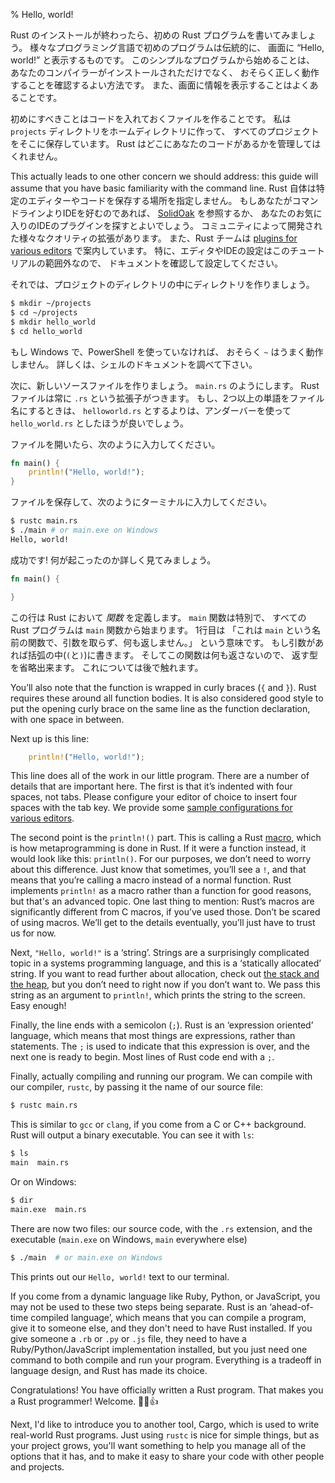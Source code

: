 % Hello, world!

Rust のインストールが終わったら、初めの Rust プログラムを書いてみましょう。
様々なプログラミング言語で初めのプログラムは伝統的に、
画面に “Hello, world!” と表示するものです。
このシンプルなプログラムから始めることは、
あなたのコンパイラーがインストールされただけでなく、
おそらく正しく動作することを確認するよい方法です。
また、画面に情報を表示することはよくあることです。

初めにすべきことはコードを入れておくファイルを作ることです。
私は `projects` ディレクトリをホームディレクトリに作って、
すべてのプロジェクトをそこに保存しています。
Rust はどこにあなたのコードがあるかを管理してはくれません。

This actually leads to one other concern we should address: this guide will
assume that you have basic familiarity with the command line.
Rust 自体は特定のエディターやコードを保存する場所を指定しません。
もしあなたがコマンドラインよりIDEを好むのであれば、
[SolidOak][solidoak] を参照するか、
あなたのお気に入りのIDEのプラグインを探すとよいでしょう。
コミュニティによって開発された様々なクオリティの拡張があります。
また、Rust チームは [plugins for various editors][plugins] で案内しています。
特に、エディタやIDEの設定はこのチュートリアルの範囲外なので、
ドキュメントを確認して設定してください。

[solidoak]: https://github.com/oakes/SolidOak
[plugins]: https://github.com/rust-lang/rust/blob/master/src/etc/CONFIGS.md

それでは、プロジェクトのディレクトリの中にディレクトリを作りましょう。

```bash
$ mkdir ~/projects
$ cd ~/projects
$ mkdir hello_world
$ cd hello_world
```

もし Windows で、PowerShell を使っていなければ、
おそらく `~` はうまく動作しません。
詳しくは、シェルのドキュメントを調べて下さい。

次に、新しいソースファイルを作りましょう。
`main.rs` のようにします。
Rust ファイルは常に `.rs` という拡張子がつきます。
もし、2つ以上の単語をファイル名にするときは、
`helloworld.rs` とするよりは、アンダーバーを使って `hello_world.rs` としたほうが良いでしょう。

ファイルを開いたら、次のように入力してください。

```rust
fn main() {
    println!("Hello, world!");
}
```

ファイルを保存して、次のようにターミナルに入力してください。

```bash
$ rustc main.rs
$ ./main # or main.exe on Windows
Hello, world!
```

成功です! 何が起こったのか詳しく見てみましょう。

```rust
fn main() {

}
```

この行は Rust において *関数* を定義します。
`main` 関数は特別で、
すべての Rust プログラムは `main` 関数から始まります。
1行目は
「これは `main` という名前の関数で、引数を取らず、何も返しません。」
という意味です。
もし引数があれば括弧の中(`(`と`)`)に書きます。
そしてこの関数は何も返さないので、
返す型を省略出来ます。
これについては後で触れます。

You’ll also note that the function is wrapped in curly braces (`{` and `}`).
Rust requires these around all function bodies. It is also considered good
style to put the opening curly brace on the same line as the function
declaration, with one space in between.

Next up is this line:

```rust
    println!("Hello, world!");
```

This line does all of the work in our little program. There are a number of
details that are important here. The first is that it’s indented with four
spaces, not tabs. Please configure your editor of choice to insert four spaces
with the tab key. We provide some [sample configurations for various
editors][configs].

[configs]: https://github.com/rust-lang/rust/tree/master/src/etc/CONFIGS.md

The second point is the `println!()` part. This is calling a Rust [macro][macro],
which is how metaprogramming is done in Rust. If it were a function instead, it
would look like this: `println()`. For our purposes, we don’t need to worry
about this difference. Just know that sometimes, you’ll see a `!`, and that
means that you’re calling a macro instead of a normal function. Rust implements
`println!` as a macro rather than a function for good reasons, but that's an
advanced topic. One last thing to mention: Rust’s macros are significantly
different from C macros, if you’ve used those. Don’t be scared of using macros.
We’ll get to the details eventually, you’ll just have to trust us for now.

[macro]: macros.html

Next, `"Hello, world!"` is a ‘string’. Strings are a surprisingly complicated
topic in a systems programming language, and this is a ‘statically allocated’
string. If you want to read further about allocation, check out
[the stack and the heap][allocation], but you don’t need to right now if you
don’t want to. We pass this string as an argument to `println!`, which prints the
string to the screen. Easy enough!

[allocation]: the-stack-and-the-heap.html

Finally, the line ends with a semicolon (`;`). Rust is an ‘expression oriented’
language, which means that most things are expressions, rather than statements.
The `;` is used to indicate that this expression is over, and the next one is
ready to begin. Most lines of Rust code end with a `;`.

Finally, actually compiling and running our program. We can compile with our
compiler, `rustc`, by passing it the name of our source file:

```bash
$ rustc main.rs
```

This is similar to `gcc` or `clang`, if you come from a C or C++ background. Rust
will output a binary executable. You can see it with `ls`:

```bash
$ ls
main  main.rs
```

Or on Windows:

```bash
$ dir
main.exe  main.rs
```

There are now two files: our source code, with the `.rs` extension, and the
executable (`main.exe` on Windows, `main` everywhere else)

```bash
$ ./main  # or main.exe on Windows
```

This prints out our `Hello, world!` text to our terminal.

If you come from a dynamic language like Ruby, Python, or JavaScript,
you may not be used to these two steps being separate. Rust is an
‘ahead-of-time compiled language’, which means that you can compile a program,
give it to someone else, and they don't need to have Rust installed. If you
give someone a `.rb` or `.py` or `.js` file, they need to have a
Ruby/Python/JavaScript implementation installed, but you just need one command
to both compile and run your program. Everything is a tradeoff in language
design, and Rust has made its choice.

Congratulations! You have officially written a Rust program. That makes you a
Rust programmer! Welcome. 🎊🎉👍

Next, I'd like to introduce you to another tool, Cargo, which is used to write
real-world Rust programs. Just using `rustc` is nice for simple things, but as
your project grows, you'll want something to help you manage all of the options
that it has, and to make it easy to share your code with other people and
projects.
